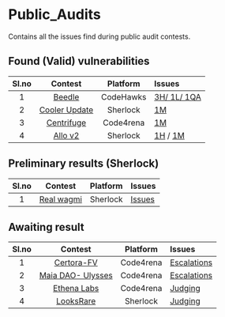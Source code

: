 # Public_Audits
Contains all the issues find during public audit contests.

## Found (Valid) vulnerabilities


|Sl.no|Contest|Platform|Issues|
|:-:|:-:|:-:|:--
|1|[Beedle](https://www.codehawks.com/contests/clkbo1fa20009jr08nyyf9wbx)|CodeHawks|[3H/ 1L/ 1QA](https://github.com/Abelaby/Public_Audits/blob/main/Audits/CodeHawks/Beedle/Findings.md)|
|2|[Cooler Update](https://audits.sherlock.xyz/contests/107)|Sherlock|[1M](https://github.com/sherlock-audit/2023-08-cooler-judging/issues/100)|
|3|[Centrifuge](https://code4rena.com/contests/2023-09-centrifuge#top)|Code4rena|[1M](https://github.com/code-423n4/2023-09-centrifuge-findings/issues/542)|
|4|[Allo v2](https://audits.sherlock.xyz/contests/109)|Sherlock|[1H](https://github.com/sherlock-audit/2023-09-Gitcoin-judging/issues/582) / [1M](https://github.com/sherlock-audit/2023-09-Gitcoin-judging/issues/751)|

## Preliminary results (Sherlock)

|Sl.no|Contest|Platform|Issues|
|:-:|:-:|:-:|:--
|1|[Real wagmi](https://audits.sherlock.xyz/contests/118)|Sherlock|[Issues](https://github.com/sherlock-audit/2023-10-real-wagmi-judging/issues)|

## Awaiting result

|Sl.no|Contest|Platform|Issues|
|:-:|:-:|:-:|:--
|1|[Certora-FV](https://code4rena.com/contests/2023-08-certora-gmx-formal-verification)|Code4rena|[Escalations](https://www.dailywarden.com/)|
|2|[Maia DAO- Ulysses](https://code4rena.com/contests/2023-09-maia-dao-ulysses#top)|Code4rena|[Escalations](https://www.dailywarden.com/)|
|3|[Ethena Labs](https://code4rena.com/contests/2023-10-ethena-labs#top)|Code4rena|[Judging](https://www.dailywarden.com/)|
|4|[LooksRare](https://audits.sherlock.xyz/contests/122)|Sherlock|[Judging](https://www.dailywarden.com/)|
